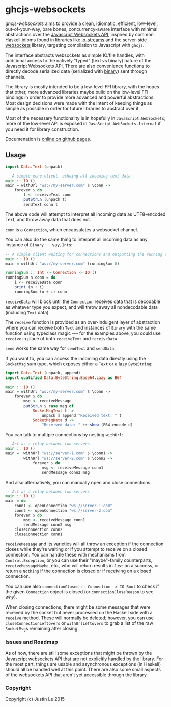 ghcjs-websockets
================

*ghcjs-websockets* aims to provide a clean, idiomatic, efficient, low-level,
out-of-your-way, bare bones, concurrency-aware interface with minimal
abstractions over the [Javascript Websockets API][jsapi], inspired by common
Haskell idioms found in libraries like [io-streams][] and the server-side
[websockets][] library, targeting compilation to Javascript with `ghcjs`.

The interface abstracts websockets as simple IO/file handles, with additional
access to the natively "typed" (text vs binary) nature of the Javascript
Websockets API.  There are also convenience functions to directly decode
serialized data (serialized with [binary][]) sent through channels.

The library is mostly intended to be a low-level FFI library, with the hopes
that other, more advanced libraries maybe build on the low-level FFI bindings
in order to provide more advanced and powerful abstractions.  Most design
decisions were made with the intent of keeping things as simple as possible in
order for future libraries to abstract over it.

Most of the necessary functionality is in hopefully in
`JavaScript.WebSockets`; more of the low-level API is exposed in
`JavaScript.WebSockets.Internal` if you need it for library construction.

Documenation is [online on github pages][documentation].

[jsapi]: http://www.w3.org/TR/websockets/
[io-streams]: http://hackage.haskell.org/package/io-streams
[websockets]: http://hackage.haskell.org/package/websockets
[binary]: http://hackage.haskell.org/package/binary
[documentation]: http://mstksg.github.io/ghcjs-websockets/JavaScript-WebSockets.html

Usage
-----

```haskell
import Data.Text (unpack)

-- A simple echo client, echoing all incoming text data
main :: IO ()
main = withUrl "ws://my-server.com" $ \conn ->
    forever $ do
        t <- receiveText conn
        putStrLn (unpack t)
        sendText conn t
```

The above code will attempt to interpret all incoming data as UTF8-encoded
Text, and throw away data that does not.

`conn` is a `Connection`, which encapsulates a websocket channel.

You can also do the same thing to interpret all incoming data as any instance
of `Binary` --- say, `Int`s:

```haskell
-- A simple client waiting for connections and outputting the running sum
main :: IO ()
main = withUrl "ws://my-server.com" (runningSum 0)

runningSum :: Int -> Connection -> IO ()
runningSum n conn = do
    i <- receiveData conn
    print (n + i)
    runningSum (n + i) conn
```

`receiveData` will block until the `Connection` receives data that is
decodable as whatever type you expect, and will throw away all nondecodable
data (including `Text` data).

The `receive` function is provided as an over-indulgent layer of abstraction
where you can receive both `Text` and instances of `Binary` with the same
function using typeclass magic --- for the examples above, you could use
`receive` in place of both `receiveText` and `receiveData`.

`send` works the same way for `sendText` and `sendData`.

If you want to, you can access the incoming data directly using the
`SocketMsg` sum type, which exposes either a `Text` or a lazy `ByteString`:

```haskell
import Data.Text (unpack, append)
import qualified Data.ByteString.Base64.Lazy as B64

main :: IO ()
main = withUrl "ws://my-server.com" $ \conn ->
    forever $ do
        msg <- receiveMessage
        putStrLn $ case msg of
            SocketMsgText t ->
                unpack $ append "Received text: " t
            SocketMsgData d ->
                "Received data: " ++ show (B64.encode d)
```

You can talk to multiple connections by nesting `withUrl`:

```haskell
-- Act as a relay between two servers
main :: IO ()
main =  withUrl "ws://server-1.com" $ \conn1 ->
        withUrl "ws://server-2.com" $ \conn2 ->
            forever $ do
                msg <- receiveMessage conn1
                sendMessage conn2 msg
```

And also alternatively, you can manually open and close connections:

```haskell
-- Act as a relay between two servers
main :: IO ()
main = do
    conn1 <- openConnection "ws://server-1.com"
    conn2 <- openConnection "ws://server-2.com"
    forever $ do
        msg <- receiveMessage conn1
        sendMessage conn2 msg
    closeConnection conn2
    closeConnection conn1
```

`receiveMessage` and its varieties will all throw an exception if the
connection closes while they're waiting or if you attempt to receive on a
closed connection.  You can handle these with mechanisms from
`Control.Exception`, or you can use their "maybe"-family counterparts,
`receiveMessageMaybe`, etc., who will return results in `Just` on a success,
or return a `Nothing` if the connection is closed or if receiving on a closed
connection.

You can use also `connectionClosed :: Connection -> IO Bool` to check if the
given `Connection` object is closed (or `connectionCloseReason` to see *why*).

When closing connections, there might be some messages that were received by
the socket but never processed on the Haskell side with a `receive` method.
These will normally be deleted; however, you can use
`closeConnectionLeftovers` or `withUrlLeftovers` to grab a list of the raw
`SocketMsg`s remaining after closing.

### Issues and Roadmap

As of now, there are still some exceptions that might be thrown by the
Javascript websockets API that are not explicitly handled by the library.  For
the most part, things are usable and asynchronous exceptions (in Haskell)
should all be handled well at this point.  There are also some small aspects
of the websockets API that aren't yet accessible through the library.

### Copyright

Copyright (c) Justin Le 2015


